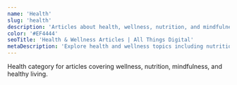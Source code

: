 ```yaml
---
name: 'Health'
slug: 'health'
description: 'Articles about health, wellness, nutrition, and mindfulness.'
color: '#EF4444'
seoTitle: 'Health & Wellness Articles | All Things Digital'
metaDescription: 'Explore health and wellness topics including nutrition, mindfulness, and healthy living tips.'
---
```


Health category for articles covering wellness, nutrition, mindfulness, and healthy living.